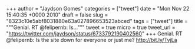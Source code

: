 
+++
author = "Jaydson Gomes"
categories = ["tweet"]
date = "Mon Nov 22 15:40:35 +0000 2010"
draft = false
slug = "8323c10e5abf8031880e63a027896653523abced"
tags = ["tweet"]
title = """Genial. RT @felipernb: Is..."""
tweet = true
micro = true
tweet_url = "https://twitter.com/jaydson/status/6733792190402560"
+++
Genial. RT @felipernb: Is the site down for everyone or just me? http://bit.ly/TvjLa
